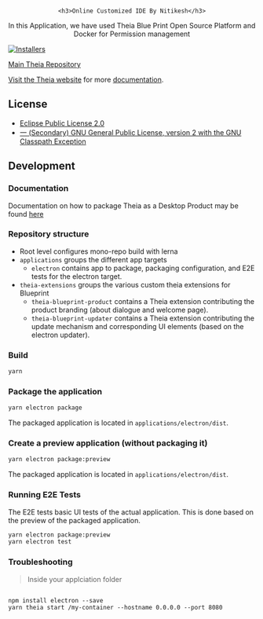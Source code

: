 <br/>
<div id="theia-logo" align="center">

    <h3>Online Customized IDE By Nitikesh</h3>
</div>

<div id="badges" align="center">

In this Application, we have used Theia Blue Print Open Source Platform and Docker for Permission management

</div>

[![Installers](https://img.shields.io/badge/download-installers-blue.svg?style=flat-curved)](https://theia-ide.org/docs/blueprint_download/)

[Main Theia Repository](https://github.com/eclipse-theia/theia)

[Visit the Theia website](http://www.theia-ide.org) for more [documentation](https://theia-ide.org/docs/blueprint_documentation/).

## License

- [Eclipse Public License 2.0](LICENSE)
- [一 (Secondary) GNU General Public License, version 2 with the GNU Classpath Exception](LICENSE)


## Development

### Documentation

Documentation on how to package Theia as a Desktop Product may be found [here](https://theia-ide.org/docs/blueprint_documentation/)

### Repository structure

- Root level configures mono-repo build with lerna
- `applications` groups the different app targets
  - `electron` contains app to package, packaging configuration, and E2E tests for the electron target.
- `theia-extensions` groups the various custom theia extensions for Blueprint
  - `theia-blueprint-product` contains a Theia extension contributing the product branding (about dialogue and welcome page).
  - `theia-blueprint-updater` contains a Theia extension contributing the update mechanism and corresponding UI elements (based on the electron updater).

### Build

```sh
yarn
```

### Package the application

```sh
yarn electron package
```

The packaged application is located in `applications/electron/dist`.

### Create a preview application (without packaging it)

```sh
yarn electron package:preview
```

The packaged application is located in `applications/electron/dist`.

### Running E2E Tests

The E2E tests basic UI tests of the actual application.
This is done based on the preview of the packaged application.

```sh
yarn electron package:preview
yarn electron test
```

### Troubleshooting

>Inside your applciation folder
```

npm install electron --save
yarn theia start /my-container --hostname 0.0.0.0 --port 8080
```
